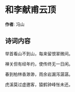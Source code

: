 # 和李献甫云顶

**作者**: 冯山

## 诗词内容

举首看山不到山，每来留恨翠微间。

禅关但有经年约，使传终无一日闲。

春到柏林香渺渺，雨余岩漏泻潺潺。

虎溪莫过虚邀客，猿鹤钟峰怅未还。

